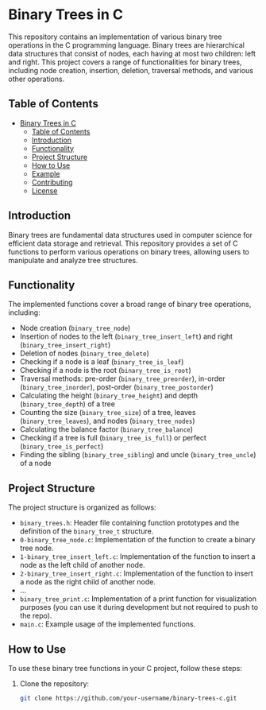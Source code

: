 # Binary Trees in C

This repository contains an implementation of various binary tree operations in the C programming language. Binary trees are hierarchical data structures that consist of nodes, each having at most two children: left and right. This project covers a range of functionalities for binary trees, including node creation, insertion, deletion, traversal methods, and various other operations.

## Table of Contents
- [Binary Trees in C](#binary-trees-in-c)
  - [Table of Contents](#table-of-contents)
  - [Introduction](#introduction)
  - [Functionality](#functionality)
  - [Project Structure](#project-structure)
  - [How to Use](#how-to-use)
  - [Example](#example)
  - [Contributing](#contributing)
  - [License](#license)

## Introduction

Binary trees are fundamental data structures used in computer science for efficient data storage and retrieval. This repository provides a set of C functions to perform various operations on binary trees, allowing users to manipulate and analyze tree structures.

## Functionality

The implemented functions cover a broad range of binary tree operations, including:

- Node creation (`binary_tree_node`)
- Insertion of nodes to the left (`binary_tree_insert_left`) and right (`binary_tree_insert_right`)
- Deletion of nodes (`binary_tree_delete`)
- Checking if a node is a leaf (`binary_tree_is_leaf`)
- Checking if a node is the root (`binary_tree_is_root`)
- Traversal methods: pre-order (`binary_tree_preorder`), in-order (`binary_tree_inorder`), post-order (`binary_tree_postorder`)
- Calculating the height (`binary_tree_height`) and depth (`binary_tree_depth`) of a tree
- Counting the size (`binary_tree_size`) of a tree, leaves (`binary_tree_leaves`), and nodes (`binary_tree_nodes`)
- Calculating the balance factor (`binary_tree_balance`)
- Checking if a tree is full (`binary_tree_is_full`) or perfect (`binary_tree_is_perfect`)
- Finding the sibling (`binary_tree_sibling`) and uncle (`binary_tree_uncle`) of a node

## Project Structure

The project structure is organized as follows:

- `binary_trees.h`: Header file containing function prototypes and the definition of the `binary_tree_t` structure.
- `0-binary_tree_node.c`: Implementation of the function to create a binary tree node.
- `1-binary_tree_insert_left.c`: Implementation of the function to insert a node as the left child of another node.
- `2-binary_tree_insert_right.c`: Implementation of the function to insert a node as the right child of another node.
- ...
- `binary_tree_print.c`: Implementation of a print function for visualization purposes (you can use it during development but not required to push to the repo).
- `main.c`: Example usage of the implemented functions.

## How to Use

To use these binary tree functions in your C project, follow these steps:

1. Clone the repository:

   ```bash
   git clone https://github.com/your-username/binary-trees-c.git
